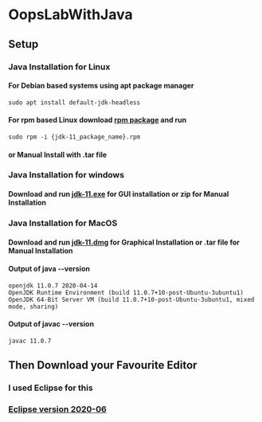 # OopsLabWithJava
## Setup
### Java Installation for Linux  
#### For Debian based systems using apt package manager
```
sudo apt install default-jdk-headless
```
#### For rpm based Linux download [rpm package](https://www.oracle.com/java/technologies/javase-jdk11-downloads.html) and run
```
sudo rpm -i {jdk-11_package_name}.rpm
```
#### or Manual Install with .tar file

### Java Installation for windows

#### Download and run [jdk-11.exe](https://www.oracle.com/java/technologies/javase-jdk11-downloads.html) for GUI installation or zip for Manual Installation 

### Java Installation for MacOS
#### Download and run [jdk-11.dmg](https://www.oracle.com/java/technologies/javase-jdk11-downloads.html) for Graphical Installation or .tar file for Manual Installation

#### Output of java --version
```
openjdk 11.0.7 2020-04-14
OpenJDK Runtime Environment (build 11.0.7+10-post-Ubuntu-3ubuntu1)
OpenJDK 64-Bit Server VM (build 11.0.7+10-post-Ubuntu-3ubuntu1, mixed mode, sharing)
```

#### Output of javac --version
```
javac 11.0.7
```

## Then Download your Favourite Editor 
### I used Eclipse for this 
### [Eclipse version 2020-06](https://www.eclipse.org/downloads/)
